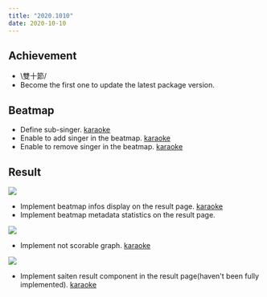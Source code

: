 ```yaml
---
title: "2020.1010"
date: 2020-10-10
---
```


## Achievement

- \雙十節/
- Become the first one to update the latest package version.

## Beatmap

- Define sub-singer. [karaoke](#141@andy840119)
- Enable to add singer in the beatmap. [karaoke](#191@andy840119)
- Enable to remove singer in the beatmap. [karaoke](#198@andy840119)

## Result

![](res/beatmap-info-and-metadata.png)

- Implement beatmap infos display on the result page. [karaoke](#187@andy840119)
- Implement beatmap metadata statistics on the result page.

![](res/beatmap-not-saitenable.png)

- Implement not scorable graph. [karaoke](#188@andy840119)

![](res/beatmap-saiten-result.png)

- Implement saiten result component in the result page(haven't been fully implemented). [karaoke](#179@andy840119)
